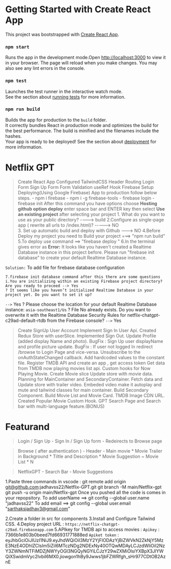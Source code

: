 # Getting Started with Create React App

This project was bootstrapped with [Create React App](https://github.com/facebook/create-react-app).

### `npm start`

Runs the app in the development mode.Open [http://localhost:3000](http://localhost:3000) to view it in your browser.
The page will reload when you make changes.
You may also see any lint errors in the console.

### `npm test`

Launches the test runner in the interactive watch mode.\
See the section about [running tests](https://facebook.github.io/create-react-app/docs/running-tests) for more information.

### `npm run build`

Builds the app for production to the `build` folder.\
It correctly bundles React in production mode and optimizes the build for the best performance.
The build is minified and the filenames include the hashes.\
Your app is ready to be deployed!
See the section about [deployment](https://facebook.github.io/create-react-app/docs/deployment) for more information.

# Netflix GPT
  > Create React App
  > Configured TailwindCSS
  > Header
  > Routing
  > Login Form
  > Sign Up Form
  > Form Validation
  > useRef Hook
  > Firebase Setup
  > Deploying(Using Google Firebase) App to production follow below steps. 
    - npm i firebase
    - npm i -g firebase-tools
    - firebase login
    - firebase init
  After this command you have options choose **Hosting github option deploy** enter space bar and ENTER key then select **Use an existing project** after selecting your project 
     1. What do you want to use as your public directory? ---->  build
     2.Configure as single-page app ( rewrite all urls to /index.html)? -----> NO  
     3. Set up automatic build and deploy with Github ---> NO
     4.Before Deploy my project you need to Build your project ===> "npm run build"
     5.To deploy use command ==> "firebase deploy "
     6.In the terminal gives error as 
**Error:** It looks like you haven't created a Realtime Database instance in this project before. Please run "firebase init database" to create your default Realtime Database instance.

 `Solution:` To add file for firebase database configuration
    
    7.firebase init database command after this there are some questions
    i.You are initializing within an existing Firebase project directory? Are you ready to proceed --> Yes
    ? It seems like you haven’t initialized Realtime Database in your project yet. Do you want to set it up? 
  `-->`  Yes
    ? Please choose the location for your default Realtime Database instance:
     `asia-southeast1/Us`
    ? File No already exists. Do you want to overwrite it with the Realtime Database Security Rules for netflix-chatgpt-c29ad-default-rtdb from the Firebase console?
  `-->`  Yes

  > Create SignUp User Account
  > Implement Sign In User Api.
  > Created Redux Store with userSlice.
  > Implemented Sign Out.
  > Update Profile (added display Name and photo).
  > BugFix : Sign Up user displayName and profile picture update.
  > BugFix : If user not logged In redirect /browse to Login Page and vice-versa.
  > Unsubscribe to the onAuthStateChanged callback.
  > Add hardcoded values to the constant file.
  > Register TMDB API and create an app , get access token 
  > Get data from TMDB now playing movies list api.
  > Custom hooks for Now Playing Movie.
  > Create Movie slice Update store with movie data.
  > Planning for MainContainer and SecondaryContainer.
  > Fetch data and Update store with trailer video.
  > Embeded video make it autoplay and mute and tailwind classes for main container.
  > Build Secondary Component.
  > Build Movie List and Movie Card.
  > TMDB Image CDN URL.
  > Created Popular Movie Custom Hook.
  > GPT Search Page and Search bar with multi-language feature.(BONUS)
  >


# Featurand 
  > Login / Sign Up 
    - Sign In / Sign Up form
    - Redeirects to Browse page

  > Browse ( after authentication )
    - Header
    - Main movie 
      * Movie Trailer in Background
      * Tiltle and Description 
      * Movie Suggestion 
          ~ Movie List * N

  > NetflixGPT 
    - Search Bar
    - Movie Suggestions

1.Paste three commands in vscode :
    git remote add origin git@github.com:jadhavss22/Netflix-GPT.git
    git branch -M main/Netflix-gpt
    git push -u origin main/Netflix-gpt
Once you pushed all the code is comes in your repopsitory.
    To add userName ==> git config --global user.name "jadhavss22"
    To add email ==>    git config --global user.email "sarthaksjadhav3@gmail.com"

2.Create a folder in src for components
3.Install and Configure Tailwind CSS.
4.Deploy project URL : `https://netflix-chatgpt-c29ad.firebaseapp.com`
5.APIkey for TMDB api to access movies : 
  `Apikey` : 7366b1e803b0beed7fd66931771888ed
  `Apiket token` : eyJhbGciOiJIUzI1NiJ9.eyJhdWQiOiI3MzY2YjFlODAzYjBiZWVkN2ZkNjY5MzE3NzE4ODhlZCIsIm5iZiI6MTczNDg2NDExNy40OTQwMDAyLCJzdWIiOiI2NzY3ZWNmNTFiMDZjNWYyOGI3NGQyNGYiLCJzY29wZXMiOlsiYXBpX3JlYWQiXSwidmVyc2lvbiI6MX0.jiowgon1hBy9Jwws1jbFZWRfgh_sHr977CDtOB2AznE





